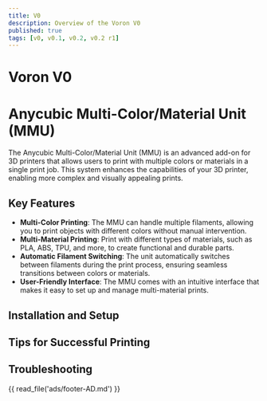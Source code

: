 ```yaml
---
title: V0
description: Overview of the Voron V0
published: true
tags: [v0, v0.1, v0.2, v0.2 r1]
---
```


# Voron V0

# Anycubic Multi-Color/Material Unit (MMU)

The Anycubic Multi-Color/Material Unit (MMU) is an advanced add-on for 3D printers that allows users to print with multiple colors or materials in a single print job. This system enhances the capabilities of your 3D printer, enabling more complex and visually appealing prints.

## Key Features

- **Multi-Color Printing**: The MMU can handle multiple filaments, allowing you to print objects with different colors without manual intervention.
- **Multi-Material Printing**: Print with different types of materials, such as PLA, ABS, TPU, and more, to create functional and durable parts.
- **Automatic Filament Switching**: The unit automatically switches between filaments during the print process, ensuring seamless transitions between colors or materials.
- **User-Friendly Interface**: The MMU comes with an intuitive interface that makes it easy to set up and manage multi-material prints.

## Installation and Setup

## Tips for Successful Printing

## Troubleshooting

{{ read_file('ads/footer-AD.md') }}
